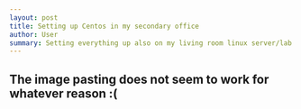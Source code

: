 ```yaml
---
layout: post
title: Setting up Centos in my secondary office
author: User
summary: Setting everything up also on my living room linux server/lab
---
```


## The image pasting does not seem to work for whatever reason :(
